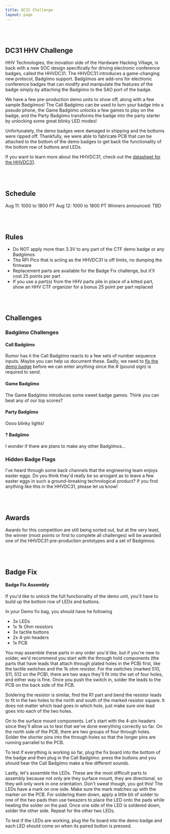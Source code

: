 ```yaml
---
title: DC31 Challenge
layout: page
---
```


<br/>
<br/>

## DC31 HHV Challenge
HHV Technologies, the inovation side of the Hardware Hacking Village, is back with a new SOC design specifically for driving electronic conference badges, called the HHVDC31. The HHVDC31 introduces a game-changing new protocol, Badgiimo support. Badgiimos are add-ons for electronic conference badges that can modify and manipulate the features of the badge simply by attaching the Badgiimo to the SAO port of the badge.

We have a few pre-production demo units to show off, along with a few sample Badgiimos! The Call Badgiimo can be used to turn your badge into a pseudo phone, the Game Badgiimo unlocks a few games to play on the badge, and the Party Badgiimo transforms the badge into the party starter by unlocking some great blinky LED modes!

Unfortunately, the demo badges were damaged in shipping and the bottoms were ripped off. Thankfully, we were able to fabricate PCB that can be attached to the bottom of the demo badges to get back the functionality of the bottom row of buttons and LEDs.

If you want to learn more about the HHVDC31, check out the [datasheet for the HHVDC31](/assets/challenges/dc31/HHVDC31.pdf).

<br/>
<br/>

## Schedule

Aug 11: 1000 to 1800 PT
Aug 12: 1000 to 1800 PT
Winners announced: TBD

<br/>
<br/>

## Rules

* Do NOT apply more than 3.3V to any part of the CTF demo badge or any Badgiimos
* The RPi Pico that is acting as the HHVDC31 is off limits, no dumping the firmware
* Replacement parts are available for the Badge Fix challenge, but it'll cost 25 points per part
* If you use a part(s) from the HHV parts pile in place of a kitted part, show an HHV CTF organizer for a bonus 25 point per part replaced

<br/>
<br/>

## Challenges
### Badgiimo Challenges
#### Call Badgiimo

Rumor has it the Call Badgiimo reacts to a few sets of number sequence inputs. Maybe you can help us document these. Sadly, we need to [fix the demo badge](#badge_fix_assembly) before we can enter anything since the # (pound sign) is required to send.

#### Game Badgiimo

The Game Badgiimo introduces some sweet badge games. Think you can beat any of our top scores?

#### Party Badgiimo

Oooo blinky lights!

#### ? Badgiimo

I wonder if there are plans to make any other Badgiimos...

### Hidden Badge Flags

I've heard through some back channels that the engineering team enjoys easter eggs. Do you think they'd really be so arrogant as to leave a few easter eggs in such a ground-breaking technological product? If you find anything like this in the HHVDC31, please let us know!

<br/>
<br/>

## Awards

Awards for this competition are still being sorted out, but at the very least, the winner (most points or first to complete all challenges) will be awarded one of the HHVDC31 pre-production prototypes and a set of Badgiimos.

<br/>
<br/>

## Badge Fix
<h4 id="badge_fix_assembly">Badge Fix Assembly</h4>

If you'd like to unlock the full functionality of the demo unit, you'll have to build up the bottom row of LEDs and buttons.

In your Demo fix bag, you should have he following

* 3x LEDs
* 1x 1k Ohm resistors
* 3x tactile buttons
* 2x 4-pin headers
* 1x PCB

You may assemble these parts in any order you'd like, but if you're new to solder, we'd recommend you start with the through hold components (the parts that have leads that attach through plated holes in the PCB) first, like the tactile switches and the 1k ohm resistor. For the switches (marked S10, S11, S12 on the PCB), there are two ways they'll fit into the set of four holes, and either way is fine. Once you push the switch in, solder the leads to the PCB on the back side of the PCB.

Soldering the resistor is similar, find the R1 part and bend the resistor leads to fit in the two holes to the north and south of the marked resistor square. It does not matter which lead goes in which hole, just make sure one lead goes into each of the two holes.

On to the surface mount components. Let's start with the 4-pin headers since they'll allow us to test that we've done everything correctly so far. On the north side of the PCB, there are two groups of four through holes. Solder the shorter pins into the through holes so that the longer pins are running parrallel to the PCB.

To test if everything is working so far, plug the fix board into the bottom of the badge and then plug in the Call Badgiimo. press the buttons and you should hear the Call Badgiimo make a few different sounds.

Lastly, let's assemble the LEDs. These are the most difficult parts to assembly because not only are they surface mount, they are directional, so they will only work in one orientation. Don't sweat though, you got this! The LEDs have a mark on one side. Make sure the mark matches up with the marker on the PCB. For soldering them down, apply a little bit of solder to one of the two pads then use tweazers to place the LED onto the pads while heating the solder on the pad. Once one side of the LED is soldered down, solder the other side. Repeat for the other two LEDs.

To test if the LEDs are working, plug the fix board into the demo badge and each LED should come on when its paired button is pressed.

